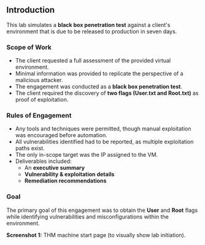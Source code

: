 ## Introduction

This lab simulates a **black box penetration test** against a client's environment that is due to be released to production in seven days.

### Scope of Work
- The client requested a full assessment of the provided virtual environment.
- Minimal information was provided to replicate the perspective of a malicious attacker.
- The engagement was conducted as a **black box penetration test**.
- The client required the discovery of **two flags (User.txt and Root.txt)** as proof of exploitation.

### Rules of Engagement
- Any tools and techniques were permitted, though manual exploitation was encouraged before automation.
- All vulnerabilities identified had to be reported, as multiple exploitation paths exist.
- The only in-scope target was the IP assigned to the VM.
- Deliverables included:
  - An **executive summary**
  - **Vulnerability & exploitation details**
  - **Remediation recommendations**

### Goal
The primary goal of this engagement was to obtain the **User** and **Root** flags while identifying vulnerabilities and misconfigurations within the environment.

**Screenshot 1:** THM machine start page (to visually show lab initiation).

